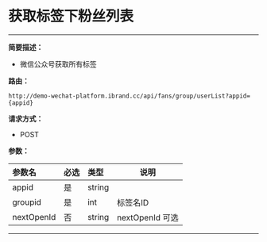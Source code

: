 
# 获取标签下粉丝列表
 ****

**简要描述：**


- 微信公众号获取所有标签


**路由：**

```
http://demo-wechat-platform.ibrand.cc/api/fans/group/userList?appid={appid}

```
**请求方式：**
- POST

**参数：**

|参数名|必选|类型|说明|
|:----    |:---|:----- |-----   |
|appid |是  |string |  |
|groupid |是  |int |  标签名ID|
|nextOpenId |否  |string | nextOpenId 可选 |

 ****



